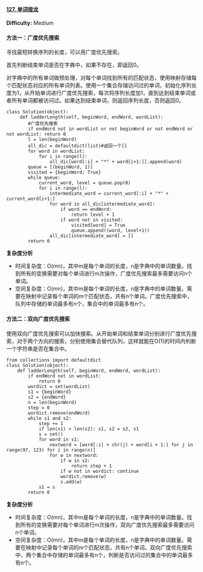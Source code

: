 #### [127. 单词接龙](https://leetcode-cn.com/problems/word-ladder/)

**Difficulty:** Medium

#### 方法一：广度优先搜索

寻找最短转换序列的长度，可以用广度优先搜索。

首先判断结束单词是否在字典中，如果不存在，即返回0。

对字典中的所有单词做预处理，对每个单词找到所有的匹配状态，使用映射存储每个匹配状态对应的所有单词列表。使用一个集合存储访问过的单词，初始化序列长度为1，从开始单词进行广度优先搜索，每次将序列长度加1，直到达到结束单词或者所有单词都被访问过。如果达到结束单词，则返回序列长度，否则返回0。

```
class Solution(object):
     def ladderLength(self, beginWord, endWord, wordList):
        #广度优先搜索
        if endWord not in wordList or not beginWord or not endWord or not wordList: return 0
        l = len(beginWord)
        all_dic = defaultdict(list)#返回一个[]
        for word in wordList:
            for i in range(l):
                all_dic[word[:i] + "*" + word[i+1:]].append(word)
        queue = [(beginWord, 1)]
        visited = {beginWord: True}
        while queue:
            current_word, level = queue.pop(0)
            for i in range(l):
                intermediate_word = current_word[:i] + "*" + current_word[i+1:]
                for word in all_dic[intermediate_word]:
                    if word == endWord:
                        return level + 1
                    if word not in visited:
                        visited[word] = True
                        queue.append((word, level+1))
                all_dic[intermediate_word] = []
        return 0
```

**复杂度分析**

- 时间复杂度：O(mn)，其中m是每个单词的长度，n是字典中的单词数量。找到所有的变换需要对每个单词进行m次操作，广度优先搜索最多需要访问n个单词。
- 空间复杂度：O(mn)，其中m是每个单词的长度，n是字典中的单词数量。需要在映射中记录每个单词的m个匹配状态，共有n个单词。广度优先搜索中，队列中存储的单词最多有n个，集合中的单词最多有n个。

#### 方法二：双向广度优先搜索

使用双向广度优先搜索可以加快搜索。从开始单词和结束单词分别进行广度优先搜索，对于两个方向的搜索，分别使用集合替代队列，这样就能在O(1)的时间内判断一个字符串是否在集合中。

```
from collections import defaultdict
class Solution(object):
    def ladderLength(self, beginWord, endWord, wordList):
        if endWord not in wordList:
            return 0
        wordict = set(wordList)
        s1 = {beginWord}
        s2 = {endWord}
        n = len(beginWord)
        step = 0
        wordict.remove(endWord)
        while s1 and s2:
            step += 1
            if len(s1) > len(s2): s1, s2 = s2, s1
            s = set()
            for word in s1:
                nextword = [word[:i] + chr(j) + word[i + 1:] for j in range(97, 123) for i in range(n)]
                for w in nextword:
                    if w in s2:
                        return step + 1
                    if w not in wordict: continue
                    wordict.remove(w)
                    s.add(w)
            s1 = s
        return 0
```

**复杂度分析**

- 时间复杂度：O(mn)，其中m是每个单词的长度，n是字典中的单词数量。找到所有的变换需要对每个单词进行m次操作，双向广度优先搜索最多需要访问n个单词。
- 空间复杂度：O(mn)，其中m是每个单词的长度，n是字典中的单词数量。需要在映射中记录每个单词的m个匹配状态，共有n个单词。双向广度优先搜索中，两个集合中存储的单词最多有n个，判断是否访问过的集合中的单词最多有n个。